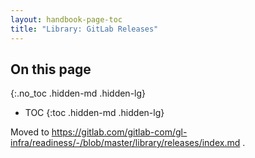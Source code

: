 ```yaml
---
layout: handbook-page-toc
title: "Library: GitLab Releases"
---
```


## On this page
{:.no_toc .hidden-md .hidden-lg}

- TOC
{:toc .hidden-md .hidden-lg}


Moved to https://gitlab.com/gitlab-com/gl-infra/readiness/-/blob/master/library/releases/index.md .
